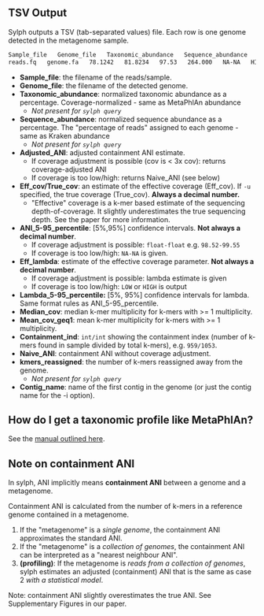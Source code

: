## TSV Output

Sylph outputs a TSV (tab-separated values) file. Each row is one genome detected in the metagenome sample. 

```sh
Sample_file   Genome_file   Taxonomic_abundance   Sequence_abundance   Adjusted_ANI   Eff_cov   ANI_5-95_percentile   Eff_lambda   Lambda_5-95_percentile   Median_cov   Mean_cov_geq1   Containment_ind   Naive_ANI   Contig_name
reads.fq   genome.fa   78.1242   81.8234   97.53   264.000   NA-NA   HIGH   NA-NA   264   264.143   10281/22299   97.53   NC_016901.1 Shewanella baltica OS678, complete genome
```

- **Sample_file**: the filename of the reads/sample.
- **Genome_file**: the filename of the detected genome.
- **Taxonomic_abundance**: normalized taxonomic abundance as a percentage. Coverage-normalized - same as MetaPhlAn abundance
     * *Not present for `sylph query`*
- **Sequence_abundance**: normalized sequence abundance as a percentage. The "percentage of reads" assigned to each genome - same as Kraken abundance
     * *Not present for `sylph query`*
- **Adjusted_ANI**: adjusted containment ANI estimate.
    * If coverage adjustment is possible (cov is < 3x cov): returns coverage-adjusted ANI
    * If coverage is too low/high: returns Naive_ANI (see below)
- **Eff_cov/True_cov**: an estimate of the effective coverage (Eff_cov). If `-u` specified, the true coverage (True_cov). **Always a decimal number.** 
    * "Effective" coverage is a k-mer based estimate of the sequencing depth-of-coverage. It slightly underestimates the true sequencing depth. See the paper for more information. 
- **ANI_5-95_percentile**: [5%,95%] confidence intervals. **Not always a decimal number**.
    * If coverage adjustment is possible: `float-float` e.g. `98.52-99.55`
    * If coverage is too low/high: `NA-NA` is given. 
- **Eff_lambda**: estimate of the effective coverage parameter. **Not always a decimal number**. 
    * If coverage adjustment is possible: lambda estimate is given
    * If coverage is too low/high: `LOW` or `HIGH` is output
- **Lambda_5-95_percentile:** [5%, 95%] confidence intervals for lambda. Same format rules as ANI_5-95_percentile.
- **Median_cov**: median k-mer multiplicity for k-mers with >= 1 multiplicity.
- **Mean_cov_geq1**: mean k-mer multiplicity for k-mers with >= 1 multiplicity.
- **Containment_ind**: `int/int` showing the containment index (number of k-mers found in sample divided by total k-mers), e.g. `959/1053`.
- **Naive_ANI**: containment ANI without coverage adjustment.
- **kmers_reassigned**: the number of k-mers reassigned away from the genome. 
     * *Not present for `sylph query`*
- **Contig_name**: name of the first contig in the genome (or just the contig name for the -i option).

## How do I get a taxonomic profile like MetaPhlAn?

See the [manual outlined here](sylph-tax.md).

## Note on containment ANI

In sylph, ANI implicitly means **containment ANI** between a genome and a metagenome. 

Containment ANI is calculated from the number of k-mers in a reference genome contained in a metagenome. 

1. If the "metagenome" is a _single genome_, the containment ANI approximates the standard ANI. 
2. If the "metagenome" is a _collection of genomes_, the containment ANI can be interpreted as a "nearest neighbour ANI". 
3. **(profiling)**: If the metagenome is _reads from a collection of genomes_, sylph estimates an adjusted (containment) ANI that is the same as case 2 _with a statistical model_. 

Note: containment ANI slightly overestimates the true ANI. See Supplementary Figures in our paper. 
